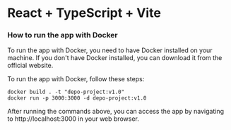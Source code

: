 # React + TypeScript + Vite

### How to run the app with Docker

To run the app with Docker, you need to have Docker installed on your machine. If you don't have Docker installed, you can download it from the official website.

To run the app with Docker, follow these steps:

```
docker build . -t "depo-project:v1.0"
docker run -p 3000:3000 -d depo-project:v1.0
```

After running the commands above, you can access the app by navigating to http://localhost:3000 in your web browser.
